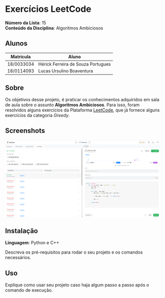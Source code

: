 # Exercícios LeetCode

**Número da Lista**: 15<br>
**Conteúdo da Disciplina**: Algoritmos Ambiciosos<br>

## Alunos
|Matrícula | Aluno |
| -- | -- |
| 18/0033034  |  Hérick Ferreira de Souza Portugues |
| 18/0114093  |  Lucas Ursulino Boaventura |

## Sobre 
Os objetivos desse projeto, é praticar os conhecimentos adquiridos em sala de aula sobre o assunto **Algoritmos Ambiciosos**. Para isso, foram resolvidos alguns exercícios da Plataforma [LeetCode](https://leetcode.com/tag/greedy/), que já fornece alguns exercícios da categoria *Greedy*.

## Screenshots

![Exercício 55](./assets/leetcode_55.png)

## Instalação 
**Linguagem**: Python e C++<br>

Descreva os pré-requisitos para rodar o seu projeto e os comandos necessários.

## Uso 
Explique como usar seu projeto caso haja algum passo a passo após o comando de execução.




